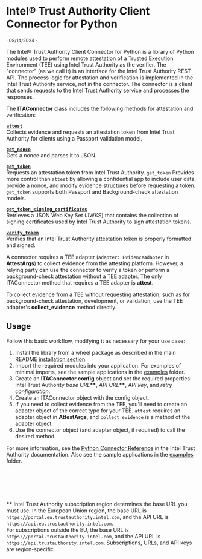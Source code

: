 # Intel® Trust Authority Client Connector for Python

<p style="font-size: 0.875em;">· 08/14/2024 ·</p> 

The Intel® Trust Authority Client Connector for Python is a library of Python modules used to perform remote attestation of a Trusted Execution Environment (TEE) using Intel Trust Authority as the verifier. The "connector" (as we call it) is an interface for the Intel Trust Authority REST API. The process logic for attestation and verification is implemented in the Intel Trust Authority service, not in the connector. The connector is a client that sends requests to the Intel Trust Authority service and processes the responses.

The **ITAConnector** class includes the following methods for attestation and verification:

  [**`attest`**](https://docs.trustauthority.intel.com/main/articles/integrate-python-client.html#attest)<br> Collects evidence and requests an attestation token from Intel Trust Authority for clients using a Passport validation model.

  [**`get_nonce`**](https://docs.trustauthority.intel.com/main/articles/integrate-python-client.html#get_nonce)<br> Gets a nonce and parses it to JSON.

  [**`get_token`**](https://docs.trustauthority.intel.com/main/articles/integrate-python-client.html#get_token)<br> Requests an attestation token from Intel Trust Authority. `get_token` Provides more control than `attest` by allowing a confidential app to include user data, provide a nonce, and modify evidence structures before requesting a token. `get_token` supports both Passport and Background-check attestation models.

  [**`get_token_signing_certificates`**](https://docs.trustauthority.intel.com/main/articles/integrate-python-client.html#get_token_signing_certificates)<br> Retrieves a JSON Web Key Set (JWKS) that contains the collection of signing certificates used by Intel Trust Authority to sign attestation tokens.

  [**`verify_token`**](https://docs.trustauthority.intel.com/main/articles/integrate-python-client.html#verify_token)<br> Verifies that an Intel Trust Authority attestation token is properly formatted and signed. 

A connector requires a TEE adapter (`adapter: EvidenceAdapter` in **AttestArgs**) to collect evidence from the attesting platform. However, a relying party can use the connector to verify a token or perform a background-check attestation without a TEE adapter. The only ITAConnector method that requires a TEE adapter is **attest**.

To collect evidence from a TEE without requesting attestation, such as for background-check attestation, development, or validation, use the TEE adapter's **collect_evidence** method directly.

## Usage

Follow this basic workflow, modifying it as necessary for your use case:

1. Install the library from a wheel package as described in the main README [installation section](https://github.com/intel/trustauthority-client-for-python/tree/main#installation).
1. Import the required modules into your application. For examples of minimal imports, see the sample applications in the [examples](./inteltrustauthorityclient/examples) folder.
1. Create an **ITAConnector.config** object and set the required properties: Intel Trust Authority _base URL_**\*\***, _API URL_**\*\***, _API key_, and _retry configuration_. 
1. Create an ITAConnector object with the config object.
1. If you need to collect evidence from the TEE, you'll need to create an adapter object of the correct type for your TEE. `attest` requires an adapter object in **AttestArgs**, and `collect_evidence` is a method of the adapter object.
1. Use the connector object (and adapter object, if required) to call the desired method.

For more information, see the [Python Connector Reference](https://docs.trustauthority.intel.com/main/articles/integrate-python-client.html) in the Intel Trust Authority documentation. Also see the sample applications in the [examples](./inteltrustauthorityclient/examples) folder. 

<br><br>
---

**\*\*** Intel Trust Authority subscription region determines the base URL you must use. In the European Union region, the base URL is `https://portal.eu.trustauthority.intel.com`, and the API URL is `https://api.eu.trustauthority.intel.com`. <br> For subscriptions outside the EU, the base URL is `https://portal.trustauthority.intel.com`, and the API URL is `https://api.trustauthority.intel.com`. Subscriptions, URLs, and API keys are region-specific. 
